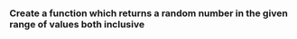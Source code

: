 <h3> Create a function which returns a random number in the given range of values both inclusive  </h3>